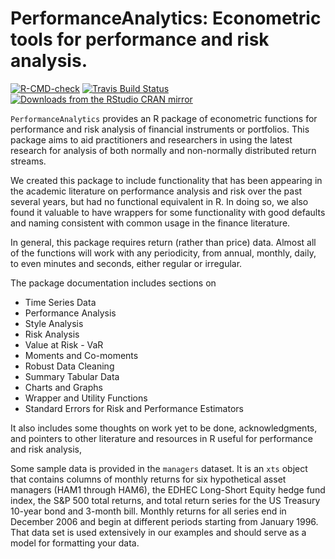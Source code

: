 # PerformanceAnalytics: Econometric tools for performance and risk analysis.

<!-- badges: start -->
[![R-CMD-check](https://github.com/braverock/PerformanceAnalytics/workflows/R-CMD-check/badge.svg)](https://github.com/braverock/PerformanceAnalytics/actions)
[![Travis Build
Status](https://travis-ci.org/braverock/PerformanceAnalytics.svg?branch=master)](https://travis-ci.org/braverock/PerformanceAnalytics)
[![Downloads from the RStudio CRAN mirror](https://cranlogs.r-pkg.org/badges/PerformanceAnalytics)](https://cran.r-project.org/package=PerformanceAnalytics)
<!-- badges: end -->

`PerformanceAnalytics` provides an R package of econometric functions
for performance and risk analysis of financial instruments or portfolios.
This package aims to aid practitioners and researchers in using the latest research for
analysis of both normally and non-normally distributed return streams.

We created this package to include functionality that has been appearing in the academic literature
on performance analysis and risk over the past several years, but had no functional equivalent in R.
In doing so, we also found it valuable to have wrappers for some functionality
with good defaults and naming consistent with common usage in the finance literature.  

In general, this package requires return (rather than price) data.
Almost all of the functions will work with any periodicity,
from annual, monthly, daily, to even minutes and seconds, either regular or irregular.

The package documentation includes sections on

* Time Series Data
* Performance Analysis
* Style Analysis
* Risk Analysis
* Value at Risk - VaR
* Moments and Co-moments
* Robust Data Cleaning
* Summary Tabular Data
* Charts and Graphs
* Wrapper and Utility Functions
* Standard Errors for Risk and Performance Estimators

It also includes some thoughts on work yet to be done,
acknowledgments,
and pointers to other literature and resources in R useful for performance and risk analysis,

Some sample data is provided in the `managers` dataset.
It is an `xts` object that contains columns of monthly returns for six hypothetical asset managers (HAM1 through HAM6),
the EDHEC Long-Short Equity hedge fund index, the S&P 500 total returns,
and total return series for the US Treasury 10-year bond and 3-month bill.
Monthly returns for all series end in December 2006 and begin at different periods starting from January 1996.
That data set is used extensively in our examples and should serve as a model for formatting your data.
